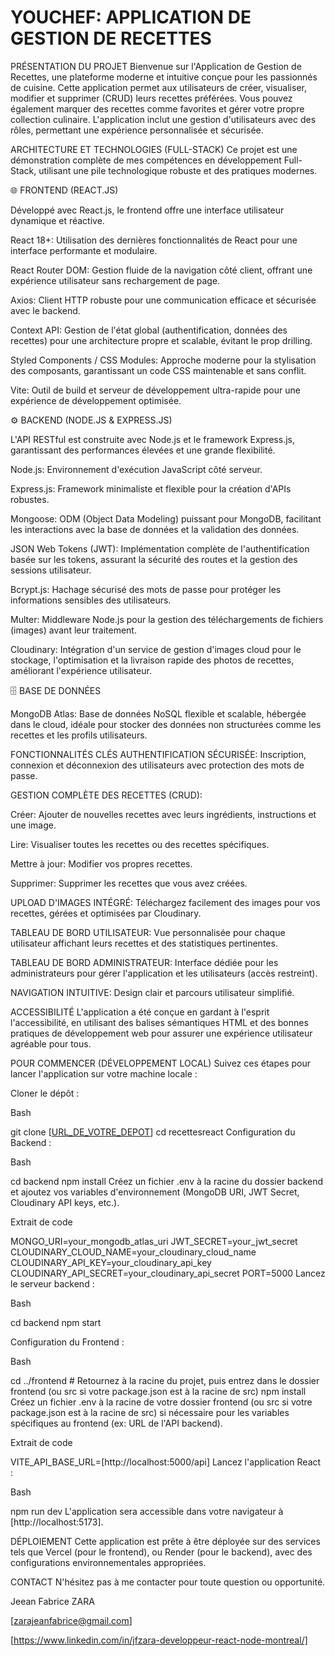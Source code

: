 
# YOUCHEF: APPLICATION DE GESTION DE RECETTES

PRÉSENTATION DU PROJET
Bienvenue sur l'Application de Gestion de Recettes, une plateforme moderne et intuitive conçue pour les passionnés de cuisine. Cette application permet aux utilisateurs de créer, visualiser, modifier et supprimer (CRUD) leurs recettes préférées. Vous pouvez également marquer des recettes comme favorites et gérer votre propre collection culinaire. L'application inclut une gestion d'utilisateurs avec des rôles, permettant une expérience personnalisée et sécurisée.

ARCHITECTURE ET TECHNOLOGIES (FULL-STACK)
Ce projet est une démonstration complète de mes compétences en développement Full-Stack, utilisant une pile technologique robuste et des pratiques modernes.

🌐 FRONTEND (REACT.JS)

Développé avec React.js, le frontend offre une interface utilisateur dynamique et réactive.

React 18+: Utilisation des dernières fonctionnalités de React pour une interface performante et modulaire.

React Router DOM: Gestion fluide de la navigation côté client, offrant une expérience utilisateur sans rechargement de page.

Axios: Client HTTP robuste pour une communication efficace et sécurisée avec le backend.

Context API: Gestion de l'état global (authentification, données des recettes) pour une architecture propre et scalable, évitant le prop drilling.

Styled Components / CSS Modules: Approche moderne pour la stylisation des composants, garantissant un code CSS maintenable et sans conflit.

Vite: Outil de build et serveur de développement ultra-rapide pour une expérience de développement optimisée.

⚙️ BACKEND (NODE.JS & EXPRESS.JS)

L'API RESTful est construite avec Node.js et le framework Express.js, garantissant des performances élevées et une grande flexibilité.

Node.js: Environnement d'exécution JavaScript côté serveur.

Express.js: Framework minimaliste et flexible pour la création d'APIs robustes.

Mongoose: ODM (Object Data Modeling) puissant pour MongoDB, facilitant les interactions avec la base de données et la validation des données.

JSON Web Tokens (JWT): Implémentation complète de l'authentification basée sur les tokens, assurant la sécurité des routes et la gestion des sessions utilisateur.

Bcrypt.js: Hachage sécurisé des mots de passe pour protéger les informations sensibles des utilisateurs.

Multer: Middleware Node.js pour la gestion des téléchargements de fichiers (images) avant leur traitement.

Cloudinary: Intégration d'un service de gestion d'images cloud pour le stockage, l'optimisation et la livraison rapide des photos de recettes, améliorant l'expérience utilisateur.

🗄️ BASE DE DONNÉES

MongoDB Atlas: Base de données NoSQL flexible et scalable, hébergée dans le cloud, idéale pour stocker des données non structurées comme les recettes et les profils utilisateurs.

FONCTIONNALITÉS CLÉS
AUTHENTIFICATION SÉCURISÉE: Inscription, connexion et déconnexion des utilisateurs avec protection des mots de passe.

GESTION COMPLÈTE DES RECETTES (CRUD):

Créer: Ajouter de nouvelles recettes avec leurs ingrédients, instructions et une image.

Lire: Visualiser toutes les recettes ou des recettes spécifiques.

Mettre à jour: Modifier vos propres recettes.

Supprimer: Supprimer les recettes que vous avez créées.

UPLOAD D'IMAGES INTÉGRÉ: Téléchargez facilement des images pour vos recettes, gérées et optimisées par Cloudinary.

TABLEAU DE BORD UTILISATEUR: Vue personnalisée pour chaque utilisateur affichant leurs recettes et des statistiques pertinentes.

TABLEAU DE BORD ADMINISTRATEUR: Interface dédiée pour les administrateurs pour gérer l'application et les utilisateurs (accès restreint).

NAVIGATION INTUITIVE: Design clair et parcours utilisateur simplifié.

ACCESSIBILITÉ
L'application a été conçue en gardant à l'esprit l'accessibilité, en utilisant des balises sémantiques HTML et des bonnes pratiques de développement web pour assurer une expérience utilisateur agréable pour tous.

POUR COMMENCER (DÉVELOPPEMENT LOCAL)
Suivez ces étapes pour lancer l'application sur votre machine locale :

Cloner le dépôt :

Bash

git clone [[URL_DE_VOTRE_DEPOT](https://github.com/jfzara/YouChef.git)]
cd recettesreact
Configuration du Backend :

Bash

cd backend
npm install
Créez un fichier .env à la racine du dossier backend et ajoutez vos variables d'environnement (MongoDB URI, JWT Secret, Cloudinary API keys, etc.).

Extrait de code

MONGO_URI=your_mongodb_atlas_uri
JWT_SECRET=your_jwt_secret
CLOUDINARY_CLOUD_NAME=your_cloudinary_cloud_name
CLOUDINARY_API_KEY=your_cloudinary_api_key
CLOUDINARY_API_SECRET=your_cloudinary_api_secret
PORT=5000
Lancez le serveur backend :

Bash

cd  backend
npm start

Configuration du Frontend :

Bash

cd ../frontend # Retournez à la racine du projet, puis entrez dans le dossier frontend (ou src si votre package.json est à la racine de src)
npm install
Créez un fichier .env à la racine de votre dossier frontend (ou src si votre package.json est à la racine de src) si nécessaire pour les variables spécifiques au frontend (ex: URL de l'API backend).

Extrait de code

VITE_API_BASE_URL=[http://localhost:5000/api]
Lancez l'application React :

Bash

npm run dev
L'application sera accessible dans votre navigateur à [http://localhost:5173].

DÉPLOIEMENT
Cette application est prête à être déployée sur des services tels que Vercel (pour le frontend),  ou Render (pour le backend), avec des configurations environnementales appropriées.

CONTACT
N'hésitez pas à me contacter pour toute question ou opportunité.

Jeean Fabrice ZARA

[zarajeanfabrice@gmail.com]

[https://www.linkedin.com/in/jfzara-developpeur-react-node-montreal/]
